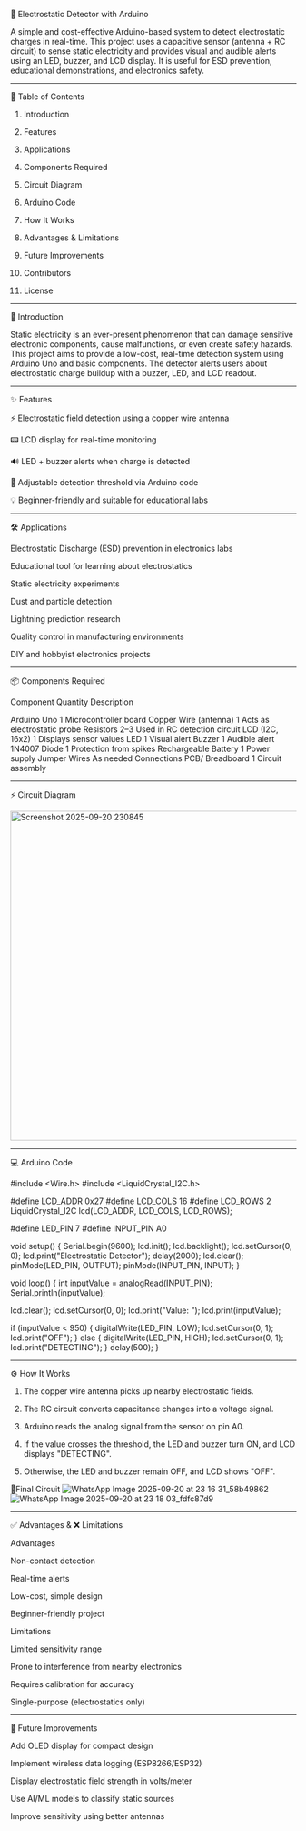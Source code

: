 📡 Electrostatic Detector with Arduino

A simple and cost-effective Arduino-based system to detect electrostatic charges in real-time. This project uses a capacitive sensor (antenna + RC circuit) to sense static electricity and provides visual and audible alerts using an LED, buzzer, and LCD display. It is useful for ESD prevention, educational demonstrations, and electronics safety.


---

📖 Table of Contents

1. Introduction


2. Features


3. Applications


4. Components Required


5. Circuit Diagram


6. Arduino Code


7. How It Works


8. Advantages & Limitations


9. Future Improvements


10. Contributors


11. License




---

🔬 Introduction

Static electricity is an ever-present phenomenon that can damage sensitive electronic components, cause malfunctions, or even create safety hazards.
This project aims to provide a low-cost, real-time detection system using Arduino Uno and basic components. The detector alerts users about electrostatic charge buildup with a buzzer, LED, and LCD readout.


---

✨ Features

⚡ Electrostatic field detection using a copper wire antenna

📟 LCD display for real-time monitoring

🔊 LED + buzzer alerts when charge is detected

🔧 Adjustable detection threshold via Arduino code

💡 Beginner-friendly and suitable for educational labs



---

🛠 Applications

Electrostatic Discharge (ESD) prevention in electronics labs

Educational tool for learning about electrostatics

Static electricity experiments

Dust and particle detection

Lightning prediction research

Quality control in manufacturing environments

DIY and hobbyist electronics projects



---

📦 Components Required

Component	Quantity	Description

Arduino Uno	1	Microcontroller board
Copper Wire (antenna)	1	Acts as electrostatic probe
Resistors	2–3	Used in RC detection circuit
LCD (I2C, 16x2)	1	Displays sensor values
LED	1	Visual alert
Buzzer	1	Audible alert
1N4007 Diode	1	Protection from spikes
Rechargeable Battery	1	Power supply
Jumper Wires	As needed	Connections
PCB/ Breadboard	1	Circuit assembly



---

⚡ Circuit Diagram

<img width="706" height="579" alt="Screenshot 2025-09-20 230845" src="https://github.com/user-attachments/assets/ccaf04d2-5b1f-4b11-b527-d9a8633e1252" />



---

💻 Arduino Code

#include <Wire.h>
#include <LiquidCrystal_I2C.h>

#define LCD_ADDR 0x27
#define LCD_COLS 16
#define LCD_ROWS 2
LiquidCrystal_I2C lcd(LCD_ADDR, LCD_COLS, LCD_ROWS);

#define LED_PIN 7
#define INPUT_PIN A0

void setup() {
  Serial.begin(9600);
  lcd.init();
  lcd.backlight();
  lcd.setCursor(0, 0);
  lcd.print("Electrostatic Detector");
  delay(2000);
  lcd.clear();
  pinMode(LED_PIN, OUTPUT);
  pinMode(INPUT_PIN, INPUT);
}

void loop() {
  int inputValue = analogRead(INPUT_PIN);
  Serial.println(inputValue);

  lcd.clear();
  lcd.setCursor(0, 0);
  lcd.print("Value: ");
  lcd.print(inputValue);

  if (inputValue < 950) {
    digitalWrite(LED_PIN, LOW);
    lcd.setCursor(0, 1);
    lcd.print("OFF");
  } else {
    digitalWrite(LED_PIN, HIGH);
    lcd.setCursor(0, 1);
    lcd.print("DETECTING");
  }
  delay(500);
}


---

⚙ How It Works

1. The copper wire antenna picks up nearby electrostatic fields.


2. The RC circuit converts capacitance changes into a voltage signal.


3. Arduino reads the analog signal from the sensor on pin A0.


4. If the value crosses the threshold, the LED and buzzer turn ON, and LCD displays "DETECTING".


5. Otherwise, the LED and buzzer remain OFF, and LCD shows "OFF".



💯Final Circuit 
![WhatsApp Image 2025-09-20 at 23 16 31_58b49862](https://github.com/user-attachments/assets/15c06b42-dd68-4b9a-96a3-9db3bcf6af0f)
![WhatsApp Image 2025-09-20 at 23 18 03_fdfc87d9](https://github.com/user-attachments/assets/43b081b2-ed35-47ac-9b12-2ef853632f9f)

---

✅ Advantages & ❌ Limitations

Advantages

Non-contact detection

Real-time alerts

Low-cost, simple design

Beginner-friendly project


Limitations

Limited sensitivity range

Prone to interference from nearby electronics

Requires calibration for accuracy

Single-purpose (electrostatics only)



---

🚀 Future Improvements

Add OLED display for compact design

Implement wireless data logging (ESP8266/ESP32)

Display electrostatic field strength in volts/meter

Use AI/ML models to classify static sources

Improve sensitivity using better antennas
